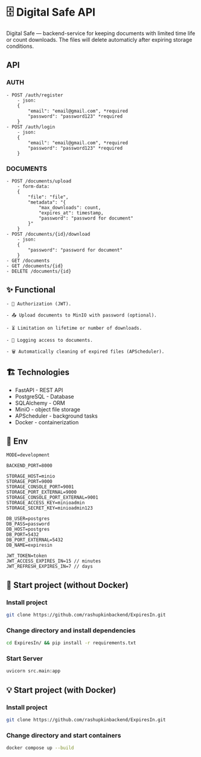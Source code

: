 # 🗄️ Digital Safe API

Digital Safe — backend-service for keeping documents with limited time life or count downloads.
The files will delete automaticly after expiring storage conditions.

## API

### AUTH

    - POST /auth/register
        - json:
        {
            "email": "email@gmail.com", *required
            "password": "password123" *required
        }
    - POST /auth/login
        - json:
        {
            "email": "email@gmail.com", *required
            "password": "password123" *required
        }

### DOCUMENTS

    - POST /documents/upload
        - form-data:
        {
            "file": "file",
            "metadata": "{
                "max_downloads": count,
                "expires_at": timestamp,
                "password": "password for document"
            }"
        }
    - POST /documents/{id}/download
        - json:
        {
            "password": "password for document"
        }
    - GET /documents
    - GET /documents/{id}
    - DELETE /documents/{id}

## ✨ Functional

    - 🔐 Authorization (JWT).

    - 📤 Upload documents to MinIO with password (optional).

    - ⏳ Limitation on lifetime or number of downloads.

    - 📝 Logging access to documents.

    - 🗑️ Automatically cleaning of expired files (APScheduler).

## 🏗️ Technologies

- FastAPI - REST API
- PostgreSQL - Database
- SQLAlchemy - ORM
- MiniO - object file storage
- APScheduler - background tasks
- Docker - containerization

## 🔑 Env

```env
MODE=development

BACKEND_PORT=8000

STORAGE_HOST=minio
STORAGE_PORT=9000
STORAGE_CONSOLE_PORT=9001
STORAGE_PORT_EXTERNAL=9000
STORAGE_CONSOLE_PORT_EXTERNAL=9001
STORAGE_ACCESS_KEY=minioadmin
STORAGE_SECRET_KEY=minioadmin123

DB_USER=postgres
DB_PASS=password
DB_HOST=postgres
DB_PORT=5432
DB_PORT_EXTERNAL=5432
DB_NAME=expiresin

JWT_TOKEN=token
JWT_ACCESS_EXPIRES_IN=15 // minutes
JWT_REFRESH_EXPIRES_IN=7 // days

```

## 🔋 Start project (without Docker)

### Install project

```bash
git clone https://github.com/rashupkinbackend/ExpiresIn.git
```

### Change directory and install dependencies

```bash
cd ExpiresIn/ && pip install -r requirements.txt
```

### Start Server

```bash
uvicorn src.main:app
```

## 💡 Start project (with Docker)

### Install project

```bash
git clone https://github.com/rashupkinbackend/ExpiresIn.git
```

### Change directory and start containers

```bash
docker compose up --build
```
